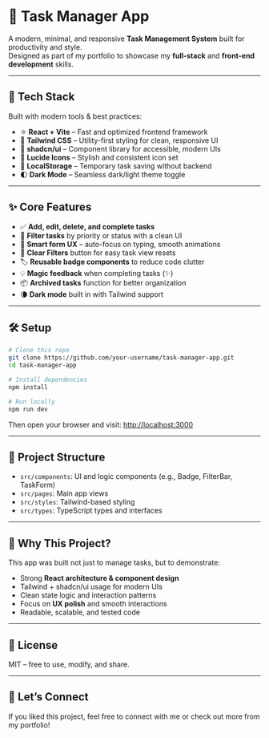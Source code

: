 # 📝 Task Manager App

A modern, minimal, and responsive **Task Management System** built for productivity and style.  
Designed as part of my portfolio to showcase my **full-stack** and **front-end development** skills.

---

## 🚀 Tech Stack

Built with modern tools & best practices:

- ⚛️ **React + Vite** – Fast and optimized frontend framework  
- 🎨 **Tailwind CSS** – Utility-first styling for clean, responsive UI  
- 🧩 **shadcn/ui** – Component library for accessible, modern UIs  
- 🌈 **Lucide Icons** – Stylish and consistent icon set  
- 💾 **LocalStorage** – Temporary task saving without backend  
- 🌓 **Dark Mode** – Seamless dark/light theme toggle  

---

## ✨ Core Features

- ✅ **Add, edit, delete, and complete tasks**  
- 🎯 **Filter tasks** by priority or status with a clean UI  
- 🧠 **Smart form UX** – auto-focus on typing, smooth animations  
- 🧼 **Clear Filters** button for easy task view resets  
- 🏷️ **Reusable badge components** to reduce code clutter  
- 💡 **Magic feedback** when completing tasks (✨)  
- 📦 **Archived tasks** function for better organization  
- 🌘 **Dark mode** built in with Tailwind support  

---

## 🛠️ Setup

```bash
# Clone this repo
git clone https://github.com/your-username/task-manager-app.git
cd task-manager-app

# Install dependencies
npm install

# Run locally
npm run dev
```

Then open your browser and visit: [http://localhost:3000](http://localhost:3000)

---

## 📁 Project Structure

- `src/components`: UI and logic components (e.g., Badge, FilterBar, TaskForm)  
- `src/pages`: Main app views  
- `src/styles`: Tailwind-based styling  
- `src/types`: TypeScript types and interfaces  

---

## 🧠 Why This Project?

This app was built not just to manage tasks, but to demonstrate:

- Strong **React architecture & component design**  
- Tailwind + shadcn/ui usage for modern UIs  
- Clean state logic and interaction patterns  
- Focus on **UX polish** and smooth interactions  
- Readable, scalable, and tested code  

---

## 📜 License

MIT – free to use, modify, and share.

---

## 🙌 Let’s Connect

If you liked this project, feel free to connect with me or check out more from my portfolio!

